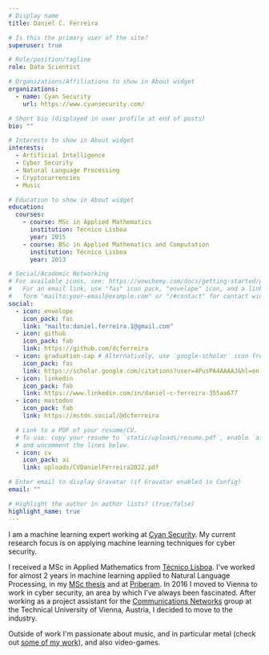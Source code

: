 ```yaml
---
# Display name
title: Daniel C. Ferreira

# Is this the primary user of the site?
superuser: true

# Role/position/tagline
role: Data Scientist

# Organizations/Affiliations to show in About widget
organizations:
  - name: Cyan Security
    url: https://www.cyansecurity.com/

# Short bio (displayed in user profile at end of posts)
bio: ""

# Interests to show in About widget
interests:
  - Artificial Intelligence
  - Cyber Security
  - Natural Language Processing
  - Cryptocurrencies
  - Music

# Education to show in About widget
education:
  courses:
    - course: MSc in Applied Mathematics
      institution: Técnico Lisboa
      year: 2015
    - course: BSc in Applied Mathematics and Computation
      institution: Técnico Lisboa
      year: 2013

# Social/Academic Networking
# For available icons, see: https://wowchemy.com/docs/getting-started/page-builder/#icons
#   For an email link, use "fas" icon pack, "envelope" icon, and a link in the
#   form "mailto:your-email@example.com" or "/#contact" for contact widget.
social:
  - icon: envelope
    icon_pack: fas
    link: "mailto:daniel.ferreira.1@gmail.com"
  - icon: github
    icon_pack: fab
    link: https://github.com/dcferreira
  - icon: graduation-cap # Alternatively, use `google-scholar` icon from `ai` icon pack
    icon_pack: fas
    link: https://scholar.google.com/citations?user=4PusPA4AAAAJ&hl=en
  - icon: linkedin
    icon_pack: fab
    link: https://www.linkedin.com/in/daniel-c-ferreira-355aa677
  - icon: mastodon
    icon_pack: fab
    link: https://mstdn.social/@dcferreira

  # Link to a PDF of your resume/CV.
  # To use: copy your resume to `static/uploads/resume.pdf`, enable `ai` icons in `params.toml`,
  # and uncomment the lines below.
  - icon: cv
    icon_pack: ai
    link: uploads/CVDanielFerreira2022.pdf

# Enter email to display Gravatar (if Gravatar enabled in Config)
email: ""

# Highlight the author in author lists? (true/false)
highlight_name: true
---
```


I am a machine learning expert working at [Cyan Security](https://cyansecurity.com).
My current research focus is on applying machine learning techniques for cyber security.

I received a MSc in Applied Mathematics from [Técnico Lisboa](https://tecnico.ulisboa.pt/en/).
I've worked for almost 2 years in machine learning applied to Natural Language Processing, in my [MSc thesis](https://fenix.tecnico.ulisboa.pt/cursos/mma/dissertacao/565303595500655) and at [Priberam](https://www.priberam.pt/).
In 2016 I moved to Vienna to work in cyber security, an area by which I've always been fascinated.
After working as a project assistant for the [Communications Networks](https://cn.tuwien.ac.at/) group at the Technical University of Vienna, Austria, I decided to move to the industry.

Outside of work I'm passionate about music, and in particular metal (check out [some of my work](https://mydementia.bandcamp.com/releases)), and also video-games.
